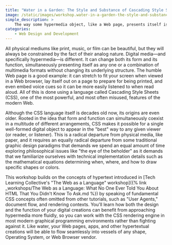 ```yaml
---
title: "Water in a Garden: The Style and Substance of Cascading Style Sheets"
image: /static/images/workshop.water-in-a-garden-the-style-and-substance-of-cascading-style-sheets.square.jpg
simple_description: >
    The way some hypermedia object, like a Web page, presents itself is encoded using a language called Cascading Style Sheets (CSS). While CSS is one of the modern Web's most powerful features, it's also one of its most misunderstood and misused inventions. In this workshop, you'll learn important CSS fundamentals that are often missing from most tutorials, like how to understand the concept of document flow, as well as gain insight into the equations and rendering algorithms that determine things like a CSS box's size, position, and more that are at work behind the scenes in every stylesheet. We'll also touch on how CSS can be used in contexts beyond HTML including print and mobile app styling, and how to use some more advanced features like media and feature queries, modern layout modules, and other CSS capabilities.
categories:
    - Web Design and Development
---
```


All physical mediums like print, music, or film can be beautiful, but they will always be constrained by the fact of their analog nature. Digital media&mdash;and specifically hypermedia&mdash;is different. It can change both its form and its function, simultaneously presenting itself as any one or a combination of multimedia formats without changing its underlying structure. The humble Web page is a good example: it can stretch to fit your screen when viewed in a Web browser, lay itself out on a page to prepare for being printed, and even embed voice cues so it can be more easily listened to when read aloud. All of this is done using a language called Cascading Style Sheets (CSS), one of the most powerful, and most often misused, features of the modern Web.

Although the CSS language itself is decades old now, its origins are even older. Rooted in the idea that form and function can simultaneously coexist in a multitude of different arrangements, CSS makes it possible for a single well-formed digital object to appear in the "best" way to any given viewer (or reader, or listener). This is a radical departure from physical media, like paper, and it requires an equally radical departure from some traditional graphic design paradigms that demands we spend an equal amount of time exploring philosophical issues like "the eye of the beholder" as it demands that we familiarize ourselves with technical implementation details such as the mathematical equations determining when, where, and how to draw specific shapes or colors.

This workshop builds on the concepts of hypertext introduced in [Tech Learning Collective's "The Web as a Language" workshop]({% link _workshops/The Web as a Language: What No One Ever Told You About HTML That You Didn't Know To Ask.md %}) by speaking of fundamental CSS concepts often omitted from other tutorials, such as "User Agents," document flow, and rendering contexts. You'll learn how both the design and the function of your digital creations can benefit from approaching hypermedia more fluidly, so you can work with the CSS rendering engine in most modern graphical programming environments rather than fighting against it. Like water, your Web pages, apps, and other hypertextual creations will be able to flow seamlessly into vessels of any shape, Operating System, or Web Browser vendor.
